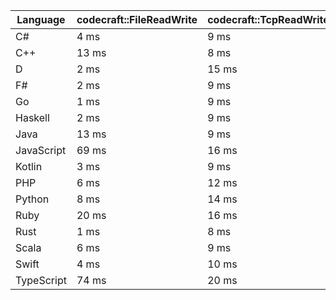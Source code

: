 | Language | codecraft::FileReadWrite | codecraft::TcpReadWrite | example::FileReadWrite | example::TcpReadWrite |
| - | --- | --- | --- | --- |
| C# | 4 ms | 9 ms | 1 ms | 356 us |
| C++ | 13 ms | 8 ms | 11 ms | 116 us |
| D | 2 ms | 15 ms | 1 ms | 166 us |
| F# | 2 ms | 9 ms | 1 ms | 566 us |
| Go | 1 ms | 9 ms | 1 ms | 137 us |
| Haskell | 2 ms | 9 ms | 2 ms | 398 us |
| Java | 13 ms | 9 ms | 11 ms | 341 us |
| JavaScript | 69 ms | 16 ms | 1 ms | 619 us |
| Kotlin | 3 ms | 9 ms | 1 ms | 330 us |
| PHP | 6 ms | 12 ms | 520 us | 207 us |
| Python | 8 ms | 14 ms | 839 us | 247 us |
| Ruby | 20 ms | 16 ms | 1 ms | 200 us |
| Rust | 1 ms | 8 ms | 1 ms | 116 us |
| Scala | 6 ms | 9 ms | 4 ms | 988 us |
| Swift | 4 ms | 10 ms | 1 ms | 165 us |
| TypeScript | 74 ms | 20 ms | 1 ms | 570 us |